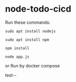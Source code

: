 # node-todo-cicd

Run these commands:


`sudo apt install nodejs`


`sudo apt install npm`


`npm install`

`node app.js`

or Run by docker compose

test--

